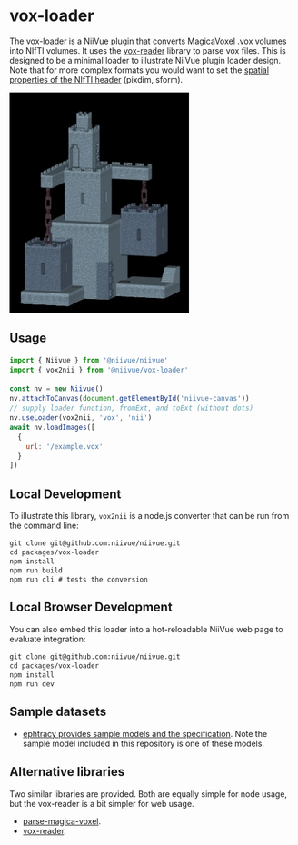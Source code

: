 # vox-loader

The vox-loader is a NiiVue plugin that converts MagicaVoxel .vox volumes into NIfTI volumes. It uses the [vox-reader](https://www.npmjs.com/package/vox-reader) library to parse vox files. This is designed to be a minimal loader to illustrate NiiVue plugin loader design. Note that for more complex formats you would want to set the [spatial properties of the NIfTI header](https://brainder.org/2012/09/23/the-nifti-file-format/) (pixdim, sform).

![Example voxel-based monument](monument.jpg)

## Usage

```javascript
import { Niivue } from '@niivue/niivue'
import { vox2nii } from '@niivue/vox-loader'

const nv = new Niivue()
nv.attachToCanvas(document.getElementById('niivue-canvas'))
// supply loader function, fromExt, and toExt (without dots)
nv.useLoader(vox2nii, 'vox', 'nii')
await nv.loadImages([
  {
    url: '/example.vox'
  }
])
```

## Local Development

To illustrate this library, `vox2nii` is a node.js converter that can be run from the command line:

```
git clone git@github.com:niivue/niivue.git
cd packages/vox-loader
npm install
npm run build
npm run cli # tests the conversion
```

## Local Browser Development

You can also embed this loader into a hot-reloadable NiiVue web page to evaluate integration:

```
git clone git@github.com:niivue/niivue.git
cd packages/vox-loader
npm install
npm run dev
```

## Sample datasets

- [ephtracy provides sample models and the specification](https://github.com/ephtracy/voxel-model/tree/master). Note the sample model included in this repository is one of these models.

## Alternative libraries

Two similar libraries are provided. Both are equally simple for node usage, but the vox-reader is a bit simpler for web usage.

- [parse-magica-voxel](https://www.npmjs.com/package/parse-magica-voxel).
- [vox-reader](https://www.npmjs.com/package/vox-reader).
